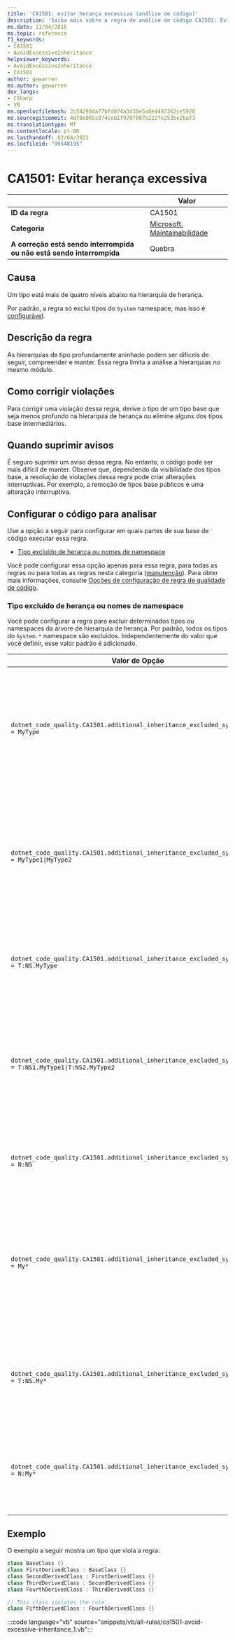 ```yaml
---
title: 'CA1501: evitar herança excessiva (análise de código)'
description: 'Saiba mais sobre a regra de análise de código CA1501: Evite herança excessiva'
ms.date: 11/04/2016
ms.topic: reference
f1_keywords:
- CA1501
- AvoidExcessiveInheritance
helpviewer_keywords:
- AvoidExcessiveInheritance
- CA1501
author: gewarren
ms.author: gewarren
dev_langs:
- CSharp
- VB
ms.openlocfilehash: 2c54290da77bfd074a3d30e5a8e4497362ce5920
ms.sourcegitcommit: 4df8e005c074ceb1f978f007b222fe253be2baf3
ms.translationtype: MT
ms.contentlocale: pt-BR
ms.lasthandoff: 02/04/2021
ms.locfileid: "99548195"
---
```

# <a name="ca1501-avoid-excessive-inheritance"></a>CA1501: Evitar herança excessiva

| | Valor |
|-|-|
| **ID da regra** |CA1501|
| **Categoria** |[Microsoft. Maintainabilidade](maintainability-warnings.md)|
| **A correção está sendo interrompida ou não está sendo interrompida** |Quebra|

## <a name="cause"></a>Causa

Um tipo está mais de quatro níveis abaixo na hierarquia de herança.

Por padrão, a regra só exclui tipos do `System` namespace, mas isso é [configurável](#configure-code-to-analyze).

## <a name="rule-description"></a>Descrição da regra

As hierarquias de tipo profundamente aninhado podem ser difíceis de seguir, compreender e manter. Essa regra limita a análise a hierarquias no mesmo módulo.

## <a name="how-to-fix-violations"></a>Como corrigir violações

Para corrigir uma violação dessa regra, derive o tipo de um tipo base que seja menos profundo na hierarquia de herança ou elimine alguns dos tipos base intermediários.

## <a name="when-to-suppress-warnings"></a>Quando suprimir avisos

É seguro suprimir um aviso dessa regra. No entanto, o código pode ser mais difícil de manter. Observe que, dependendo da visibilidade dos tipos base, a resolução de violações dessa regra pode criar alterações interruptivas. Por exemplo, a remoção de tipos base públicos é uma alteração interruptiva.

## <a name="configure-code-to-analyze"></a>Configurar o código para analisar

Use a opção a seguir para configurar em quais partes de sua base de código executar essa regra.

- [Tipo excluído de herança ou nomes de namespace](#inheritance-excluded-type-or-namespace-names)

Você pode configurar essa opção apenas para essa regra, para todas as regras ou para todas as regras nesta categoria ([manutenção](maintainability-warnings.md)). Para obter mais informações, consulte [Opções de configuração de regra de qualidade de código](../code-quality-rule-options.md).

### <a name="inheritance-excluded-type-or-namespace-names"></a>Tipo excluído de herança ou nomes de namespace

Você pode configurar a regra para excluir determinados tipos ou namespaces da árvore de hierarquia de herança. Por padrão, todos os tipos do `System.*` namespace são excluídos. Independentemente do valor que você definir, esse valor padrão é adicionado.

| Valor de Opção | Resumo |
| --- | --- |
|`dotnet_code_quality.CA1501.additional_inheritance_excluded_symbol_names = MyType` | Corresponde a todos os tipos nomeados `MyType` ou cujo namespace recipiente contém `MyType` (e todos os tipos do `System` namespace) |
|`dotnet_code_quality.CA1501.additional_inheritance_excluded_symbol_names = MyType1\|MyType2` | Corresponde a todos os tipos nomeados `MyType1` ou `MyType2` cujo namespace recipiente contém `MyType1` ou `MyType2` (e todos os tipos do `System` namespace) |
|`dotnet_code_quality.CA1501.additional_inheritance_excluded_symbol_names = T:NS.MyType` | Corresponde ao tipo específico `MyType` no namespace `NS` (e todos os tipos do `System` namespace) |
|`dotnet_code_quality.CA1501.additional_inheritance_excluded_symbol_names = T:NS1.MyType1\|T:NS2.MyType2` | Corresponde a tipos específicos `MyType1` e `MyType2` com os respectivos nomes totalmente qualificados (e todos os tipos do `System` namespace) |
|`dotnet_code_quality.CA1501.additional_inheritance_excluded_symbol_names = N:NS` | Corresponde a todos os tipos do `NS` namespace (e todos os tipos do `System` namespace) |
|`dotnet_code_quality.CA1501.additional_inheritance_excluded_symbol_names = My*` | Corresponde a todos os tipos cujo nome começa com `My` ou cujas partes de namespace contêm começam com `My` (e todos os tipos do `System` namespace) |
|`dotnet_code_quality.CA1501.additional_inheritance_excluded_symbol_names = T:NS.My*` | Corresponde a todos os tipos cujo nome começa com `My` no namespace `NS` (e todos os tipos do `System` namespace) |
|`dotnet_code_quality.CA1501.additional_inheritance_excluded_symbol_names = N:My*` | Corresponde a todos os tipos cujo namespace recipiente começa com `My` (e todos os tipos do `System` namespace) |

## <a name="example"></a>Exemplo

O exemplo a seguir mostra um tipo que viola a regra:

```csharp
class BaseClass {}
class FirstDerivedClass : BaseClass {}
class SecondDerivedClass : FirstDerivedClass {}
class ThirdDerivedClass : SecondDerivedClass {}
class FourthDerivedClass : ThirdDerivedClass {}

// This class violates the rule.
class FifthDerivedClass : FourthDerivedClass {}
```

:::code language="vb" source="snippets/vb/all-rules/ca1501-avoid-excessive-inheritance_1.vb":::
